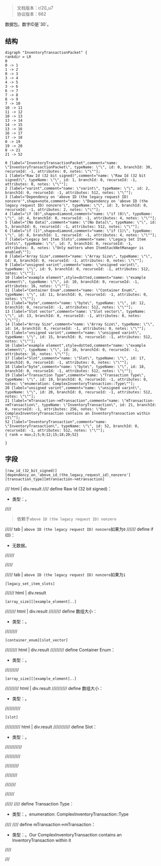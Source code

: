# <!-- md:samp InventoryTransactionPacket -->

> 文档版本：r/20_u7<br/>协议版本：662

<!-- md:samp InventoryTransactionPacket -->数据包，数字ID是`30`。

## 结构

```viz
digraph "InventoryTransactionPacket" {
rankdir = LR
0
0 -> 1
1 -> 2
0 -> 3
3 -> 4
4 -> 5
3 -> 6
6 -> 7
7 -> 8
8 -> 9
7 -> 10
10 -> 11
11 -> 12
10 -> 13
13 -> 14
14 -> 15
13 -> 16
16 -> 17
17 -> 18
0 -> 19
19 -> 20
0 -> 21
21 -> 52

0 [label="InventoryTransactionPacket",comment="name: \"InventoryTransactionPacket\", typeName: \"\", id: 0, branchId: 30, recurseId: -1, attributes: 0, notes: \"\""];
1 [label="Raw Id (32 bit signed)",comment="name: \"Raw Id (32 bit signed)\", typeName: \"\", id: 1, branchId: 0, recurseId: -1, attributes: 0, notes: \"\""];
2 [label="varint",comment="name: \"varint\", typeName: \"\", id: 2, branchId: 0, recurseId: -1, attributes: 512, notes: \"\""];
3 [label="Dependency on 'above ID (the legacy request ID) nonzero'",shape=note,comment="name: \"Dependency on 'above ID (the legacy request ID) nonzero'\", typeName: \"\", id: 3, branchId: 0, recurseId: -1, attributes: 2, notes: \"\""];
4 [label="if (0)",shape=diamond,comment="name: \"if (0)\", typeName: \"\", id: 4, branchId: 0, recurseId: -1, attributes: 4, notes: \"\""];
5 [label="[No Data]",comment="name: \"[No Data]\", typeName: \"\", id: 5, branchId: 0, recurseId: -1, attributes: 512, notes: \"\""];
6 [label="if (1)",shape=diamond,comment="name: \"if (1)\", typeName: \"\", id: 6, branchId: 1, recurseId: -1, attributes: 4, notes: \"\""];
7 [label="Legacy Set Item Slots",comment="name: \"Legacy Set Item Slots\", typeName: \"\", id: 7, branchId: 0, recurseId: -1, attributes: 8, notes: \"Only matters when ItemStackNetManager is enabled\""];
8 [label="Array Size",comment="name: \"Array Size\", typeName: \"\", id: 8, branchId: 0, recurseId: -1, attributes: 0, notes: \"\""];
9 [label="unsigned varint",comment="name: \"unsigned varint\", typeName: \"\", id: 9, branchId: 0, recurseId: -1, attributes: 512, notes: \"\""];
10 [label="example element",style=dotted,comment="name: \"example element\", typeName: \"\", id: 10, branchId: 0, recurseId: -1, attributes: 16, notes: \"\""];
11 [label="Container Enum",comment="name: \"Container Enum\", typeName: \"\", id: 11, branchId: 0, recurseId: -1, attributes: 0, notes: \"\""];
12 [label="byte",comment="name: \"byte\", typeName: \"\", id: 12, branchId: 0, recurseId: -1, attributes: 512, notes: \"\""];
13 [label="Slot vector",comment="name: \"Slot vector\", typeName: \"\", id: 13, branchId: 0, recurseId: -1, attributes: 8, notes: \"\""];
14 [label="Array Size",comment="name: \"Array Size\", typeName: \"\", id: 14, branchId: 0, recurseId: -1, attributes: 0, notes: \"\""];
15 [label="unsigned varint",comment="name: \"unsigned varint\", typeName: \"\", id: 15, branchId: 0, recurseId: -1, attributes: 512, notes: \"\""];
16 [label="example element",style=dotted,comment="name: \"example element\", typeName: \"\", id: 16, branchId: 0, recurseId: -1, attributes: 16, notes: \"\""];
17 [label="Slot",comment="name: \"Slot\", typeName: \"\", id: 17, branchId: 0, recurseId: -1, attributes: 0, notes: \"\""];
18 [label="byte",comment="name: \"byte\", typeName: \"\", id: 18, branchId: 0, recurseId: -1, attributes: 512, notes: \"\""];
19 [label="Transaction Type",comment="name: \"Transaction Type\", typeName: \"\", id: 19, branchId: 0, recurseId: -1, attributes: 0, notes: \"enumeration: ComplexInventoryTransaction::Type\""];
20 [label="unsigned varint",comment="name: \"unsigned varint\", typeName: \"\", id: 20, branchId: 0, recurseId: -1, attributes: 512, notes: \"\""];
21 [label="mTransaction->mTransaction",comment="name: \"mTransaction->mTransaction\", typeName: \"InventoryTransaction\", id: 21, branchId: 0, recurseId: -1, attributes: 256, notes: \"Our ComplexInventoryTransaction contains an InventoryTransaction within it\""];
52 [label="InventoryTransaction",comment="name: \"InventoryTransaction\", typeName: \"\", id: 52, branchId: 0, recurseId: -1, attributes: 512, notes: \"\""];
{ rank = max;2;5;9;12;15;18;20;52}

}

```

## 字段

```title='InventoryTransactionPacket'
[raw_id_(32_bit_signed)][dependency_on_'above_id_(the_legacy_request_id)_nonzero'][transaction_type][mtransaction->mtransaction]
```

/// html | div.result
//// define
Raw Id (32 bit signed)：<!-- md:samp varint -->

- 类型：<!-- md:samp varint -->。


////
> 依赖于`above ID (the legacy request ID) nonzero`

///// tab | `above ID (the legacy request ID) nonzero`如果为`0`
////// define
if (0)：<!-- md:samp [No Data] -->

- 无数据。


//////

/////

///// tab | `above ID (the legacy request ID) nonzero`如果为`1`
```title='if (1)'
[legacy_set_item_slots]
```

////// html | div.result
```title='Legacy Set Item Slots'
[array_size][[example_element]..]
```

/////// html | div.result
//////// define
数组大小：<!-- md:samp unsigned varint -->

- 类型：<!-- md:samp unsigned varint -->。


////////
```title='示例元素'
[container_enum][slot_vector]
```

//////// html | div.result
///////// define
Container Enum：<!-- md:samp byte -->

- 类型：<!-- md:samp byte -->。


/////////
```title='Slot vector'
[array_size][[example_element]..]
```

///////// html | div.result
////////// define
数组大小：<!-- md:samp unsigned varint -->

- 类型：<!-- md:samp unsigned varint -->。


//////////
```title='示例元素'
[slot]
```

////////// html | div.result
/////////// define
Slot：<!-- md:samp byte -->

- 类型：<!-- md:samp byte -->。


///////////

//////////

/////////

////////

///////

//////

/////
//// define
Transaction Type：<!-- md:samp unsigned varint -->

- 类型：<!-- md:samp unsigned varint -->。enumeration: ComplexInventoryTransaction::Type


////
//// define
mTransaction->mTransaction：[<!-- md:samp InventoryTransaction -->](../types/inventorytransaction.md)

- 类型：<!-- md:samp InventoryTransaction -->。Our ComplexInventoryTransaction contains an InventoryTransaction within it


////

///

